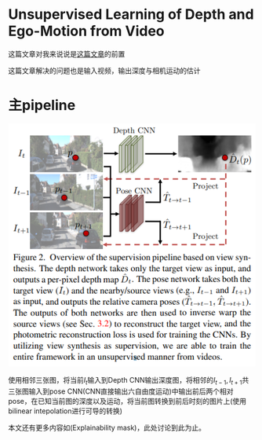 # Unsupervised Learning of Depth and Ego-Motion from Video

这篇文章对我来说说是[这篇文章](Joint_Unsupervised_Learning_of_Optical_Flow_and_Depth_by_Watching_Stereo_Videos.md)的前置

这篇文章解决的问题也是输入视频，输出深度与相机运动的估计

# 主pipeline

![image](res/MotionDepthNet.png)

使用相邻三张图，将当前$I_t$输入到Depth CNN输出深度图，将相邻的$I_{t-1}, I_{t+1}$共三张图输入到pose CNN(CNN直接输出六自由度运动)中输出前后两个相对pose，在已知当前图的深度以及运动，将当前图转换到前后时刻的图片上(使用bilinear intepolation进行可导的转换)

本文还有更多内容如(Explainability mask)，此处讨论到此为止。